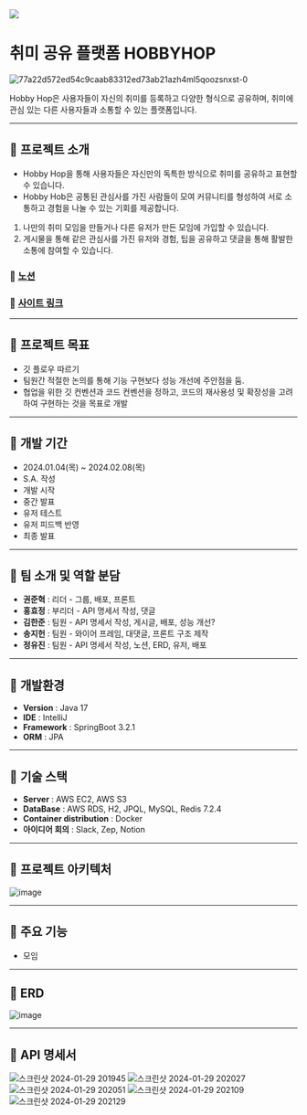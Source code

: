 <img src="https://capsule-render.vercel.app/api?type=waving&color=768CFF&height=160&text=HOBBY%20HOP!🐇&fontSize=100&fontColor=000000&section=footer&animation=fadeIn" />



# 취미 공유 플랫폼 **HOBBYHOP**
![77a22d572ed54c9caab83312ed73ab21azh4ml5qoozsnxst-0](https://github.com/hobby-hop/hobby-hop/assets/148298032/5d496bfe-c8a9-461a-a336-5632a14b62fe)

Hobby Hop은 사용자들이 자신의 취미를 등록하고 다양한 형식으로 공유하며, 취미에 관심 있는 다른 사용자들과 소통할 수 있는 플랫폼입니다.


---


## 🐇 프로젝트 소개
- Hobby Hop을 통해 사용자들은 자신만의 독특한 방식으로 취미를 공유하고 표현할 수 있습니다.
- Hobby Hob은 공통된 관심사를 가진 사람들이 모여 커뮤니티를 형성하여 서로 소통하고 경험을 나눌 수 있는 기회를 제공합니다.

1. 나만의 취미 모임을 만들거나 다른 유저가 만든 모임에 가입할 수 있습니다.
2. 게시물을 통해 같은 관심사를 가진 유저와 경험, 팁을 공유하고 댓글을 통해 활발한 소통에 참여할 수 있습니다.

### 🐇 [노션](https://teamsparta.notion.site/Hobby-Hop-75087879d9d94c0c9627d40e236ba049)
### 🐇 [사이트 링크](https://hobbyhop.site/login.html)



---


## 🐇 프로젝트 목표
- 깃 플로우 따르기
- 팀원간 적절한 논의를 통해 기능 구현보다 성능 개선에 주안점을 둠.
- 협업을 위한 깃 컨벤션과 코드 컨벤션을 정하고, 코드의 재사용성 및 확장성을 고려하여 구현하는 것을 목표로 개발


---


## 🐇 개발 기간 
- 2024.01.04(목) ~ 2024.02.08(목)
- S.A. 작성
- 개발 시작
- 중간 발표
- 유저 테스트
- 유저 피드백 반영
- 최종 발표


---

  
## 🐇 팀 소개 및 역할 분담
- **권준혁** : 리더   - 그룹, 배포, 프론트
- **홍효정** : 부리더 - API 명세서 작성, 댓글
- **김한준** : 팀원   - API 명세서 작성, 게시글, 배포, 성능 개선?
- **송지헌** : 팀원   - 와이어 프레임, 대댓글, 프론트 구조 제작
- **정유진** : 팀원   - API 명세서 작성, 노션, ERD, 유저, 배포


---


## 🐇 개발환경
- **Version** : Java 17
- **IDE** : IntelliJ
- **Framework** : SpringBoot 3.2.1
- **ORM** : JPA


---


## 🐇 기술 스택
- **Server** : AWS EC2, AWS S3
- **DataBase** : AWS RDS, H2, JPQL, MySQL, Redis 7.2.4
- **Container distribution** : Docker
- **아이디어 회의** : Slack, Zep, Notion


---


## 🐇 프로젝트 아키텍처
![image](https://github.com/hobby-hop/hobby-hop/assets/45251507/3e742cea-f0f6-4107-a4ca-5c2d99af4bae)




---


## 🐇 주요 기능
- 모임


---


## 🐇 ERD
![image](https://github.com/hobby-hop/hobby-hop/assets/148298032/0ab02635-06e5-4f11-8d08-eea68875a1ba)


---
 

## 🐇 API 명세서
![스크린샷 2024-01-29 201945](https://github.com/hobby-hop/hobby-hop/assets/148298032/83c34e7e-247d-4200-bd4a-4a76717aa09c)
![스크린샷 2024-01-29 202027](https://github.com/hobby-hop/hobby-hop/assets/148298032/eae7ee75-2b80-4ce3-b9ec-555ea85d37fa)
![스크린샷 2024-01-29 202051](https://github.com/hobby-hop/hobby-hop/assets/148298032/be669b80-4e04-49b4-a051-0c94c35f2d82)
![스크린샷 2024-01-29 202109](https://github.com/hobby-hop/hobby-hop/assets/148298032/e81a4257-9db5-40be-8a99-7b9f6a779920)
![스크린샷 2024-01-29 202129](https://github.com/hobby-hop/hobby-hop/assets/148298032/1e22e440-3b57-4b12-85a5-649b2c45c72b)


